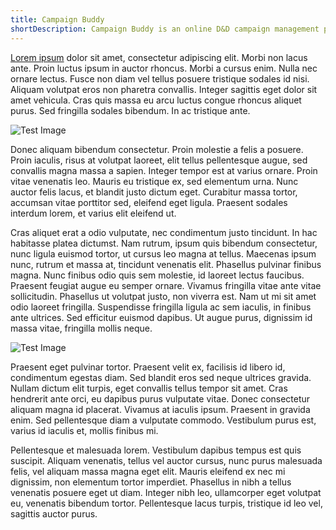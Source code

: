 ```yaml
---
title: Campaign Buddy
shortDescription: Campaign Buddy is an online D&D campaign management platform I developed with a team for my senior cap stone class.
---
```


[Lorem ipsum](http://google.com) dolor sit amet, consectetur adipiscing elit. Morbi non lacus ante. Proin luctus ipsum in auctor rhoncus. Morbi a cursus enim. Nulla nec ornare lectus. Fusce non diam vel tellus posuere tristique sodales id nisi. Aliquam volutpat eros non pharetra convallis. Integer sagittis eget dolor sit amet vehicula. Cras quis massa eu arcu luctus congue rhoncus aliquet purus. Sed fringilla sodales bibendum. In ac tristique ante.

![Test Image](https://picsum.photos/485/300)

Donec aliquam bibendum consectetur. Proin molestie a felis a posuere. Proin iaculis, risus at volutpat laoreet, elit tellus pellentesque augue, sed convallis magna massa a sapien. Integer tempor est at varius ornare. Proin vitae venenatis leo. Mauris eu tristique ex, sed elementum urna. Nunc auctor felis lacus, et blandit justo dictum eget. Curabitur massa tortor, accumsan vitae porttitor sed, eleifend eget ligula. Praesent sodales interdum lorem, et varius elit eleifend ut.

Cras aliquet erat a odio vulputate, nec condimentum justo tincidunt. In hac habitasse platea dictumst. Nam rutrum, ipsum quis bibendum consectetur, nunc ligula euismod tortor, ut cursus leo magna at tellus. Maecenas ipsum nunc, rutrum et massa at, tincidunt venenatis elit. Phasellus pulvinar finibus magna. Nunc finibus odio quis sem molestie, id laoreet lectus faucibus. Praesent feugiat augue eu semper ornare. Vivamus fringilla vitae ante vitae sollicitudin. Phasellus ut volutpat justo, non viverra est. Nam ut mi sit amet odio laoreet fringilla. Suspendisse fringilla ligula ac sem iaculis, in finibus ante ultrices. Sed efficitur euismod dapibus. Ut augue purus, dignissim id massa vitae, fringilla mollis neque.

![Test Image](https://picsum.photos/485/300)

Praesent eget pulvinar tortor. Praesent velit ex, facilisis id libero id, condimentum egestas diam. Sed blandit eros sed neque ultrices gravida. Nullam dictum elit turpis, eget convallis tellus tempor sit amet. Cras hendrerit ante orci, eu dapibus purus vulputate vitae. Donec consectetur aliquam magna id placerat. Vivamus at iaculis ipsum. Praesent in gravida enim. Sed pellentesque diam a vulputate commodo. Vestibulum purus est, varius id iaculis et, mollis finibus mi.

Pellentesque et malesuada lorem. Vestibulum dapibus tempus est quis suscipit. Aliquam venenatis, tellus vel auctor cursus, nunc purus malesuada felis, vel aliquam massa magna eget elit. Mauris eleifend ex nec mi dignissim, non elementum tortor imperdiet. Phasellus in nibh a tellus venenatis posuere eget ut diam. Integer nibh leo, ullamcorper eget volutpat eu, venenatis bibendum tortor. Pellentesque lacus turpis, tristique id leo vel, sagittis auctor purus.
